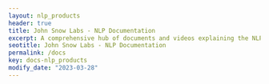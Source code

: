 ```yaml
---
layout: nlp_products
header: true
title: John Snow Labs - NLP Documentation
excerpt: A comprehensive hub of documents and videos explaining the NLP libraries and products offered by John Snow Labs. Start here if you want to get familiar with John Snow Labs NLP libraries, NLP Lab or NLP Server.
seotitle: John Snow Labs - NLP Documentation
permalink: /docs
key: docs-nlp_products
modify_date: "2023-03-28"
---
```


